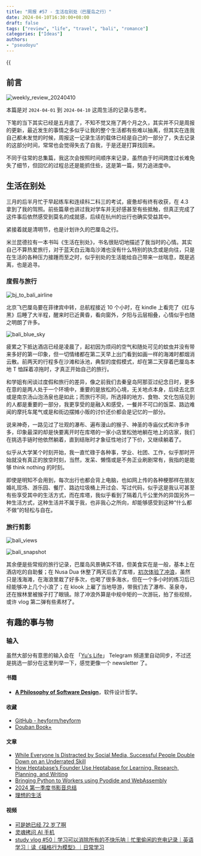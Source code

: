 ```yaml
---
title: "周报 #57 - 生活在别处（巴厘岛之行）"
date: 2024-04-10T16:30:00+08:00
draft: false
tags: ["review", "life", "travel", "bali", "romance"]
categories: ["Ideas"]
authors:
- "pseudoyu"
---
```


{{<audio src="audios/fix_you.mp3" caption="《Fix You - Coldplay》" >}}

## 前言

![weekly_review_20240410](https://image.pseudoyu.com/images/weekly_review_20240410.png)

本篇是对 `2024-04-01` 到 `2024-04-10` 这周生活的记录与思考。

下笔的当下其实已经是五月底了，不知不觉又拖了两个月之久，其实并不只是周报的更新，最近发生的事情之多似乎让我的整个生活都有些难以抽离，但其实在连我自己都未发觉的时候，周报这一记录生活的载体已经是自己的一部分了，失去记录的这部分时间，常常也会觉得失去了自我，于是还是打算找回来。

不同于往常的总集篇，我这次会按照时间顺序来记录，虽然由于时间跨度过长难免失了细节，但回忆的过程总还是能抓住些，这是第一篇，努力追进度中。

## 生活在别处

三月的后半月忙于早起练车和连续科二科三的考试，疲惫却有终有收获，在 4.3 拿到了我的驾照。前些篇章也讲过我对学车并无好感甚至有些抵触，但真正完成了这件事后依然感受到莫名的成就感，后续在杭州的出行也确实受益其中。

紧接着就是清明节，也是计划许久的巴厘岛之行。

米兰昆德拉有一本书叫《生活在别处》，书名很贴切地描述了我当时的心情。其实自己不算热爱旅行，对于蓝天白云海岛沙滩也没有什么特别的执念或是向往，只是在生活的各种压力接踵而至之时，似乎别处的生活能给自己带来一丝喘息，既是逃离，也是追寻。

### 度假与旅行

![bj_to_bali_airline](https://image.pseudoyu.com/images/bj_to_bali_airline.jpg)

北京飞巴厘岛要在菲律宾中转，总航程接近 10 个小时，在 kindle 上看完了《红与黑》后睡了大半程，醒来时已近黄昏，看向窗外，夕阳与云层相叠，心情似乎也随之明朗了许多。

![bali_blue_sky](https://image.pseudoyu.com/images/bali_blue_sky.jpg)

疲累之下抵达酒店已经是凌晨了，起初因为烦闷的空气和随处可见的蚊虫并没有带来多好的第一印象，但一切情绪都在第二天早上出门看到如画一样的海滩时都烟消云散。前两天的行程多在沙滩和泳池，典型的度假模式，却在第二天穿着巴厘岛本地 T 恤踩着凉拖时，才真正开始自己的旅行。

和学姐有闲谈过度假和旅行的差异，像之前我们去秦皇岛阿那亚过纪念日时，更多在意的是两人处于一个环境中，重要的是放松的心境，无关地点本身，后续去北京或是南京汤山泡汤泉也是如此；而旅行不同，所选择的地方、食物、文化包括见到的人都是重要的一部分，我更享受的是融入和感受，一餐并不可口的饭菜、路边难闻的摩托车尾气或是和街边摆摊小贩的讨价还价都会是记忆的一部分。

说来神奇，一路见过了壮观的瀑布、遍布漫山的猴子、神圣的寺庙仪式和许多许多，印象最深的却是快要离开时在库塔的一家小店里松弛地躺在地上的店家，我们在挑选手链时他依然躺着，直到结账时才象征性地讨了下价，又继续躺着了。

似乎从大学某个时刻开始，我一直忙碌于各种事，学业、社团、工作，似乎那时开始就没有真正的放空时刻，当然，发呆、懒惰或是不务正业刷剧常有，我指的是能够 think nothing 的时刻。

即使是明知不会用到，每次出行也都会背上电脑，也如网上传的各种梗那样在朋友婚礼现场、游乐园、餐厅、路边垃圾桶上开过会、写过代码，似乎这是我认可甚至有些享受其中的生活方式，而在库塔，我似乎看到了隔着几千公里外的异国另外一种生活方式，这种生活并不属于我，也非我心之所向，却能够感受到这种“什么都不做”的轻松与自在。

### 旅行剪影

![bali_views](https://image.pseudoyu.com/images/bali_views.png)

![bali_snapshot](https://image.pseudoyu.com/images/bali_snapshot.png)

其余便是些常规的旅行记录，巴厘岛风景确实不错，但美食实在是一般，基本上在酒店吃的自助餐；在 Nusa Dua 休整了两天后去了库塔，[初次体验了冲浪](https://t.me/pseudoyulife/2849)，虽然只是浅海滩，在海浪里栽了好多次，也喝了很多海水，但在一个多小时的练习后已经能够冲上几个小浪了；在 klook 上雇了当地导游，带我们去了瀑布、圣泉寺，还在猴林里被猴子打了眼镜。除了冲浪外算是中规中矩的一次游玩，拍了些视频，或许 vlog 第二弹有些素材了。

## 有趣的事与物

### 输入

虽然大部分有意思的输入会在 「[Yu's Life](https://t.me/pseudoyulife)」 Telegram 频道里自动同步，不过还是挑选一部分在这里列举一下，感觉更像一个 newsletter 了。

#### 书籍

- [**A Philosophy of Software Design**](https://book.douban.com/subject/30218046/)，软件设计哲学。

#### 收藏

- [GitHub - heyform/heyform](https://github.com/heyform/heyform)
- [Douban Book+](https://doubanbook.plus/)

#### 文章

- [While Everyone Is Distracted by Social Media, Successful People Double Down on an Underrated Skill](https://www.linkedin.com/pulse/while-everyone-distracted-social-media-successful-people-simmons-1e/)
- [How Heptabase’s Founder Use Heptabase for Learning, Research, Planning, and Writing](https://wiki.heptabase.com/how-Heptabases-founder-use-Heptabase-for-learning?lang=zh-Hant)
- [Bringing Python to Workers using Pyodide and WebAssembly](https://blog.cloudflare.com/python-workers)
- [2024 第一季度书影音总结](https://tianxianzi.me/2024/04/01/book_movie_2024_1st_season/)
- [理想的生活](https://island.shaform.com/zh/2020/04/01/hope/)

#### 视频

- [可是她已经 72 岁了啊](https://www.bilibili.com/video/BV13p421y7iv)
- [灵魂拷问 AI 手机](https://www.bilibili.com/video/BV1Nt421n7uX)
- [study vlog #50｜学习可以消除所有的不快乐呐｜忙里偷闲的充电记录｜英语学习｜读《福格行为模型》｜日常学习](https://www.bilibili.com/video/BV1cz421Z7Tj)
